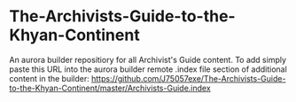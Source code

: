 # The-Archivists-Guide-to-the-Khyan-Continent
An aurora builder repositiory for all Archivist's Guide content.
To add simply paste this URL into the aurora builder remote .index file section of additional content in the builder:
https://github.com/J75057exe/The-Archivists-Guide-to-the-Khyan-Continent/master/Archivists-Guide.index
